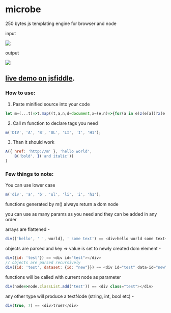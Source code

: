 # microbe
250 bytes js templating engine for browser and node

input

![](https://i.imgur.com/HVuDykf.png)

output

![](https://i.imgur.com/Yxtij8c.png)


## [live demo on jsfiddle](https://jsfiddle.net/Modi34/6g3ew7n1/6/).

### How to use:
1.	Paste minified source into your code
```javascript
let m=(...t)=>t.map((t,a,n,d=document,x=(e,n)=>{for(a in e)z(e[a])?x(e[a],n[a]):n[a]=e[a]},z=e=>e.constructor==Object)=>window[t]=(...p)=>(n=d.createElement(t),p.flat().map(e=>z(e)?x(e,n):e.call?e(n):n.appendChild(e.after?e:d.createTextNode(e))),n))
```
2.	Call m function to declare tags you need
```javascript
m('DIV', 'A', 'B', 'UL', 'LI', 'I', 'H1');
```
3.	Than it should work
```javascript
A({ href: 'http://m' }, 'hello world',
    B('bold', I('and italic'))
)
```

### Few things to note:

You can use lower case 
```javascript
m('div', 'a', 'b', 'ul', 'li', 'i', 'h1');
```

functions generated by m() always return a dom node

you can use as many params as you need and they can be added in any order

arrays are flattened - 
```javascript
div(['hello', ' ', world], ' some text') == <div>hello world some text</div>
```
objects are parsed and key => value is set to newly created dom element -
```javascript
div({id: 'test'}) == <div id="test"></div>
// objects are parsed recursively
div({id: 'test', dataset: {id: "new"}}) == <div id="test" data-id="new"></div>
```
functions will be called with current node as parameter
```javascript
div(node=>node.classList.add('test')) == <div class="test"></div>
```
any other type will produce a textNode (string, int, bool etc) - 
```javascript
div(true, 7) == <div>true7</div>
```
